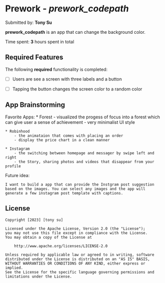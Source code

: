 # Prework - *prework_codepath*

Submitted by: **Tony Su**

**prework_codepath** is an app that can change the background color.

Time spent: **3** hours spent in total

## Required Features

The following **required** functionality is completed:

- [ ] Users are see a screen with three labels and a button
- [ ] Tapping the button changes the screen color to a random color
 
 

## App Brainstorming 

Favorite Apps:
    * Forest
        - visualized the progess of focus into a forest which can give user a sense of achievement
        - very minimalist UI style
    
    * Robinhood
        - the animataion that comes with placing an order
        - display the price chart in a clean manner
    
    * Instagram
        - the switching between homepage and messager by swipe left and right
        - the Story, sharing photos and videos that disappear from your profile


Future idea:

    I want to build a app that can provide the Instgram post suggestion based on the images. You can select any images and the app will generate a few instagram post template with captions. 



## License

    Copyright [2023] [tony su]

    Licensed under the Apache License, Version 2.0 (the "License");
    you may not use this file except in compliance with the License.
    You may obtain a copy of the License at

        http://www.apache.org/licenses/LICENSE-2.0

    Unless required by applicable law or agreed to in writing, software
    distributed under the License is distributed on an "AS IS" BASIS,
    WITHOUT WARRANTIES OR CONDITIONS OF ANY KIND, either express or implied.
    See the License for the specific language governing permissions and
    limitations under the License.
